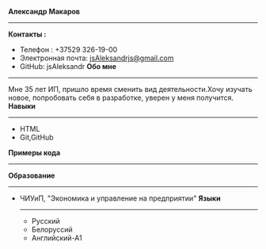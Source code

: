 __Александр Макаров__
***************************************************************************
__Контакты :__
* Телефон : +37529 326-19-00
* Электронная почта: jsAleksandrjs@gmail.com
* GitHub: jsAleksandr
__Обо мне__

***************************************************************************
Мне 35 лет ИП, пришло время сменить вид деятельности.Хочу изучать новое,
попробовать себя в разработке, уверен у меня получится.
__Навыки__
***************************************************************************
* HTML
* Git,GitHub
  
__Примеры кода__
***************************************************************************


__Образование__
***************************************************************************
* ЧИУиП, "Экономика и управление на предприятии"
  __Языки__
  ***************************************************************************
  * Русский
  * Белоруссий
  * Английский-А1
